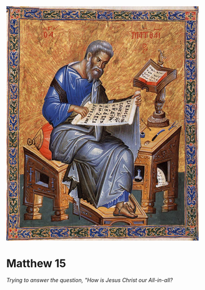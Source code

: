<img class="intro-right" src="../images/art-matthew.jpg">

# Matthew 15

*Trying to answer the question, "How is Jesus Christ our All-in-all?*
